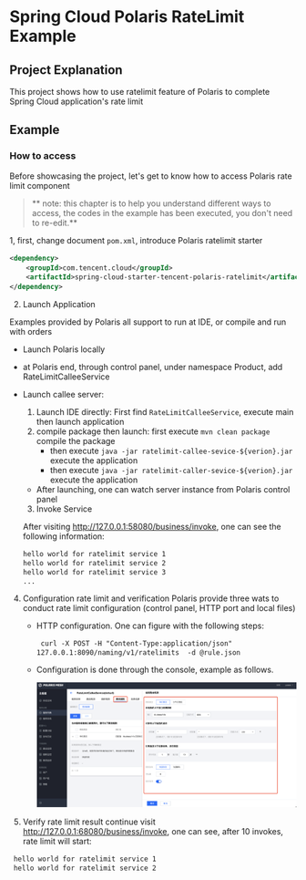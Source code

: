 # Spring Cloud Polaris RateLimit Example

## Project Explanation

This project shows how to use ratelimit feature of Polaris to complete Spring Cloud application's rate limit

## Example

### How to access

Before showcasing the project, let's get to know how to access Polaris rate limit component

> ** note: this chapter is to help you understand different ways to access, the codes in the example has been executed, you don't need to re-edit.**

1, first, change document `pom.xml`, introduce Polaris ratelimit starter

  ```xml
  <dependency>
      <groupId>com.tencent.cloud</groupId>
      <artifactId>spring-cloud-starter-tencent-polaris-ratelimit</artifactId>
  </dependency>
  ```

2. Launch Application

Examples provided by Polaris all support to run at IDE, or compile and run with orders

- Launch Polaris locally

- at Polaris end, through control panel, under namespace Product, add RateLimitCalleeService

- Launch callee server:

   1. Launch IDE directly: First find `RateLimitCalleeService`, execute main then launch application
   2. compile package then launch: first execute `mvn clean package` compile the package
      - then execute  `java -jar ratelimit-callee-sevice-${verion}.jar` execute the application
      - then execute  `java -jar ratelimit-caller-sevice-${verion}.jar` execute the application
   - After launching, one can watch server instance from Polaris control panel

   3. Invoke Service

  After visiting http://127.0.0.1:58080/business/invoke, one can see the following information:

   ````
  hello world for ratelimit service 1
  hello world for ratelimit service 2
  hello world for ratelimit service 3
  ...
   ````

4. Configuration rate limit and verification
   Polaris provide three wats to conduct rate limit configuration (control panel, HTTP port and local files)

   - HTTP configuration. One can figure with the following steps:

     ````
      curl -X POST -H "Content-Type:application/json" 127.0.0.1:8090/naming/v1/ratelimits  -d @rule.json
     ````

   - Configuration is done through the console, example as follows.

      ![](polaris-ratelimit-ui.png)

5. Verify rate limit result
   continue visit http://127.0.0.1:68080/business/invoke, one can see, after 10 invokes, rate limit will start:

  ````
   hello world for ratelimit service 1
   hello world for ratelimit service 2

  ````